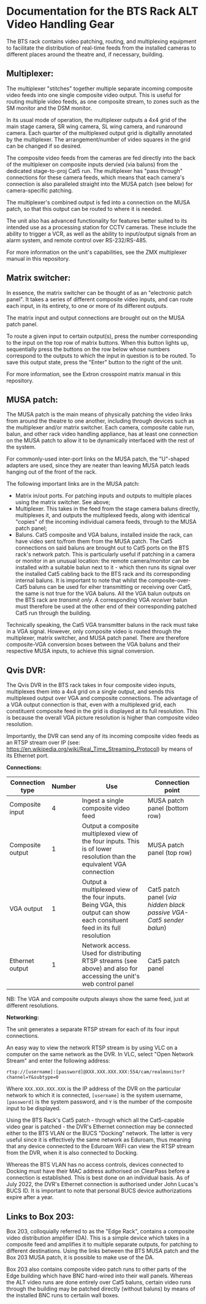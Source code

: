 Documentation for the BTS Rack ALT Video Handling Gear
======================================================

The BTS rack contains video patching, routing, and multiplexing equipment to facilitate the distribution of real-time feeds from the installed
cameras to different places around the theatre and, if necessary, building.

Multiplexer:
------------

The multiplexer "stitches" together multiple separate incoming composite video feeds into one single composite video output. This is useful for routing
multiple video feeds, as one composite stream, to zones such as the SM monitor and the DSM monitor.

In its usual mode of operation, the multiplexer outputs a 4x4 grid of the main stage camera, SR wing camera, SL wing camera, and runaround camera. Each
quarter of the multiplexed output grid is digitallly annotated by the multiplexer. The arrangement/number of video squares in the grid
can be changed if so desired.

The composite video feeds from the cameras are fed directly into the back of the multiplexer on composite inputs dervied (via baluns) from the dedicated 
stage-to-proj Cat5 run.
The multiplexer has "pass through" connections for these camera feeds, which means that each camera's connection is also paralleled straight into the MUSA
patch (see below) for camera-specific patching.

The multiplexer's combined output is fed into a connection on the MUSA patch, so that this output can be routed to where it is needed.

The unit also has advanced functionality for features better suited to its intended use as a processing station for CCTV cameras. These include the
ability to trigger a VCR, as well as the ability to input/output signals from an alarm system, and remote control over RS-232/RS-485.

For more information on the unit's capabilities, see the ZMX multiplexer manual in this repository.

Matrix switcher:
----------------

In essence, the matrix switcher can be thought of as an "electronic patch panel". It takes a series of different composite video inputs, and
can route each input, in its entirety, to one or more of its different outputs.

The matrix input and output connections are brought out on the MUSA patch panel.

To route a given input to certain output(s), press the number corresponding to the input on the top row of matrix buttons. When this button lights up,
sequentially press the buttons on the row below whose numbers correspond to the outputs to which the input in question is to be routed. To save this
output state, press the "Enter" button to the right of the unit.

For more information, see the Extron crosspoint matrix manual in this repository.

MUSA patch:
-----------

The MUSA patch is the main means of physically patching the video links from around the theatre to one another, including through devices such as the 
multiplexer
and/or matrix switcher. Each camera, composite cable run, balun, and other  rack video handling appliance, has at least one connection on the MUSA
patch to allow it to be dynamically interfaced with the rest of the system.

For commonly-used inter-port links on the MUSA patch, the "U"-shaped adapters are used, since they are neater than leaving MUSA patch leads hanging out
of the front of the rack.

The following important links are in the MUSA patch:

- Matrix in/out ports. For patching inputs and outputs to multiple places using the matrix switcher. See above;
- Multiplexer. This takes in the feed from the stage camera baluns directly, multiplexes it, and outputs the multiplexed feeds, along
  with identical "copies" of the incoming individual camera feeds, through to the MUSA patch panel;
- Baluns. Cat5 composite and VGA baluns, installed inside the rack, can have video sent to/from them from the MUSA patch. 
  The Cat5 connections on said baluns are brought out to Cat5 ports on the BTS rack's network patch. This is particularly
  useful if patching in a camera or monitor in an unusual location: the remote camera/monitor can be installed with a suitable balun next to it -
  which then runs its signal over the installed Cat5 cabling back to the BTS rack and its corresponding internal baluns. It is important to note that
  whilst the composite-over-Cat5 baluns can be used for eiher transmitting or receiving over Cat5, the same is not true for the VGA baluns. All the
  VGA balun outputs on the BTS rack are _transmit only_. A corresponding VGA _receiver_ balun must therefore be used at the other end of their
  corresponding patched Cat5 run through the building.
  
Technically speaking, the Cat5 VGA transmitter baluns in the rack must take in a VGA signal. However, only composite video is routed through the
multiplexer, matrix switcher, and MUSA patch panel. There are therefore composite-VGA conversion boxes between the VGA baluns and their respective
MUSA inputs, to achieve this signal conversion.

Qvis DVR:
---------

The Qvis DVR in the BTS rack takes in four composite video inputs, multiplexes them into a 4x4 grid on a single output, and sends this
multiplexed output over VGA and composite connections. The advantage of a VGA output connection is that, even with a multiplexed grid, each constituent
composite feed in the grid is displayed at its full resolution. This is because the overall VGA picture resolution is higher than composite video resolution.

Importantly, the DVR can send any of its incoming composite video feeds as an RTSP stream over IP 
(see: https://en.wikipedia.org/wiki/Real_Time_Streaming_Protocol) by means of its Ethernet port.

**Connections:**

|   Connection type   |   Number    |          Use                                                                                                              |                     Connection point                                |
|---------------------|-------------|---------------------------------------------------------------------------------------------------------------------------|---------------------------------------------------------------------|
| Composite input     | 4           | Ingest a single composite video feed                                                                                      | MUSA patch panel (bottom row)                                       |
| Composite output    | 1           | Output a composite multiplexed view of the four inputs. This is of lower resolution than the equivalent VGA connection    | MUSA patch panel (top row)                                          |
| VGA output          | 1           | Output a multiplexed view of the four inputs. Being VGA, this output can show each consituent feed in its full resolution | Cat5 patch panel (_via hidden black passive VGA-Cat5 sender balun_) |
| Ethernet output     | 1           | Network access. Used for distributing RTSP streams (see above) and also for accessing the unit's web control panel        | Cat5 patch panel                                                    |

NB: The VGA and composite outputs always show the same feed, just at different resolutions.

**Networking:**

The unit generates a separate RTSP stream for each of its four input connections.

An easy way to view the network RTSP stream is by using VLC on a computer on the same network as the DVR. 
In VLC, select "Open Network Stream" and enter the following address:

`rtsp://[username]:[password]@XXX.XXX.XXX.XXX:554/cam/realmonitor?channel=Y&subtype=0`

Where `XXX.XXX.XXX.XXX` is the IP address of the DVR on the particular network to which it is connected, `[username]` is the system username,
`[password]` is the system password, and `Y` is the number of the composite input to be displayed.

Using the BTS Rack's Cat5 patch - through which all the Cat5-capable video gear is patched - the DVR's Ethernet connection may be connected either
to the BTS VLAN or the BUCS "Docking" network. The latter is very useful since it is effectively the same network as Eduroam, thus meaning that any device
connected to the Eduroam WiFi can view the RTSP stream from the DVR, when it is also connected to Docking.

Whereas the BTS VLAN has no access controls, devices connected to Docking must have their MAC address authorised on ClearPass before a connection
is established. This is best done on an individual basis. As of July 2022, the DVR's Ethernet connection is authorised under John Lucas's BUCS ID.
It is important to note that personal BUCS device authorizations expire after a year.

Links to Box 203:
-----------------

Box 203, colloquially referred to as the "Edge Rack", contains a composite video distribution amplifier (DA). This is a simple device which takes in
a composite feed and amplifies it to multiple separate outputs, for patching to different destinations. Using the links between the BTS MUSA patch
and the Box 203 MUSA patch, it is possible to make use of the DA.

Box 203 also contains composite video patch runs to other parts of the Edge building which have BNC hard-wired into their wall panels. Whereas the ALT 
video
runs are done entirely over Cat5 baluns, certain video runs through the building may be patched directly (without baluns) by means of the installed BNC
runs to certaiin wall boxes.
